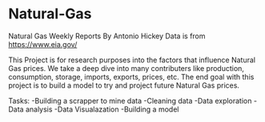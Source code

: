 # Natural-Gas
Natural Gas Weekly Reports
By Antonio Hickey
Data is from https://www.eia.gov/

This Project is for research purposes into the factors that influence Natural Gas prices. We take a deep dive into many contributers like production, consumption, storage, imports, exports, prices, etc. The end goal with this project is to build a model to try and project future Natural Gas prices.

Tasks:
-Building a scrapper to mine data
-Cleaning data
-Data exploration
-Data analysis 
-Data Visualazation
-Building a model
  
 
